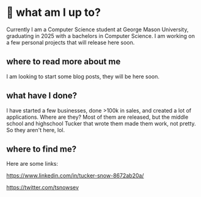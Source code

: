 # :rocket: what am I up to? 

Currently I am a Computer Science student at George Mason University, graduating in 2025 with a bachelors in Computer Science. I am working on a few personal projects that will release here soon. 

## where to read more about me

I am looking to start some blog posts, they will be here soon. 

## what have I done? 

I have started a few businesses, done >100k in sales, and created a lot of applications. Where are they? Most of them are released, but the middle school and highschool Tucker that wrote them made them work, not pretty. So they aren't here, lol. 

## where to find me? 

Here are some links: 

https://www.linkedin.com/in/tucker-snow-8672ab20a/

https://twitter.com/tsnowsev
